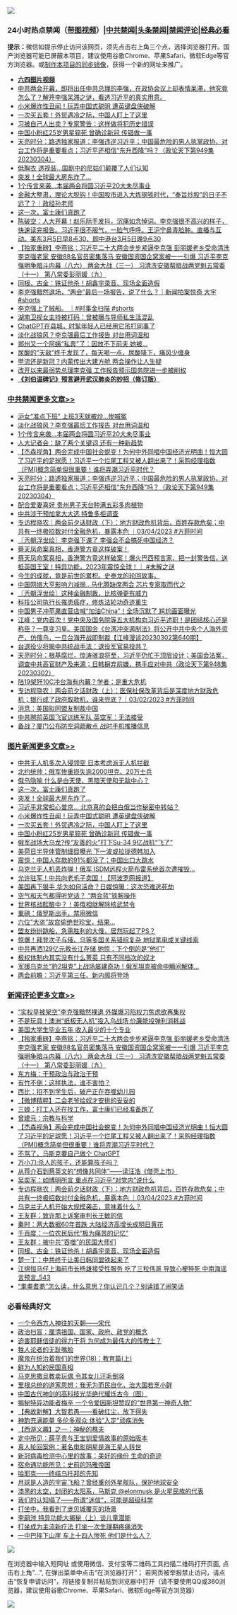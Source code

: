 ![](https://raw.githubusercontent.com/jsvpn/jsproxy/dev/64photo/fqnews-qr.jpg)

<div id="tt">
<h3>24小时热点禁闻（<a href="https://aaa.v2dns.tk/?QAjUl=BgRp5UNKRn&T5Vk=fPVH&Q59Ab=WxGE" target="_blank">带图视频</a>）|<a href="#%E4%B8%AD%E5%85%B1%E7%A6%81%E9%97%BB%E6%9B%B4%E5%A4%9A%E6%96%87%E7%AB%A0">中共禁闻</a>|<a href="#%E5%9B%BE%E7%89%87%E6%96%B0%E9%97%BB%E6%9B%B4%E5%A4%9A%E6%96%87%E7%AB%A0">头条禁闻</a>|<a href="#%E6%96%B0%E9%97%BB%E8%AF%84%E8%AE%BA%E6%9B%B4%E5%A4%9A%E6%96%87%E7%AB%A0">禁闻评论|<a href="#%E5%BF%85%E7%9C%8B%E7%BB%8F%E5%85%B8%E5%A5%BD%E6%96%87">经典必看</a></h3>
<div><b>提示：</b>微信如提示停止访问该网页，须先点击右上角三个点，选择浏览器打开。国产浏览器可能已屏蔽本项目，建议使用谷歌Chrome、苹果Safari、微软Edge等官方浏览器。或<a href="%E5%88%B6%E4%BD%9Cgit%E7%A6%81%E9%97%BB%E9%95%9C%E5%83%8F.md">制作本项目的同步镜像</a>，获得一个新的网址来推广。</div>
<ul>
<li><b><a href="http://d2.v2rss.gq/64.mp4" target="_blank">六四图片视频</a></b></li>
<li><a href="/sohnews/20230305/1856157.md">中共两会开幕，即将出任中共总理的李强，在政协会议上却表情呆滞，他究竟怎么了？解开李强呆滞之谜，看透习近平的真实用意。</a></li>
<li><a href="/topimagenews/20230305/1856213.md">小米爆炸性丑闻！玩弄中国式聪明 遭英键盘侠破解</a></li>
<li><a href="/topimagenews/20230305/1856148.md">一次买五套！外贸遇冷之际，中国人盯上了这里</a></li>
<li><a href="/baitai/20230305/1856162.md">习被自己人出卖？专家警告：这样做将犯历史错误</a></li>
<li><a href="/topimagenews/20230305/1856115.md">中国小粉红25岁男星猝死 曾确诊新冠 传错做一事</a></li>
<li><a href="/cbnews/20230305/1856228.md">天亮时分：路透独家报道：李强违逆习近平；中国最危险的男人执掌政协，对台工作将是重要看点；习近平还相信“东升西降”吗？（政论天下第949集 20230304）</a></li>
<li><a href="/yule/20230305/1856123.md">低胸衣 透视装…国剧中的尼姑们颠覆了人们认知</a></li>
<li><a href="/topimagenews/20230305/1856238.md">突发！全球最大房东炸了…</a></li>
<li><a href="/cbnews/20230305/1856277.md">1个传言来袭…本届两会将圆习近平20大未尽事业</a></li>
<li><a href="/sohnews/20230305/1856333.md">金融大整肃，理论大脱钩！中国股市进入大炼钢铁时代，“奉旨炒股”的日子不远了？｜政经孙老师</a></li>
<li><a href="/topimagenews/20230305/1856254.md">这一次，富士康们真跑了</a></li>
<li><a href="/sohnews/20230305/1856346.md">陈破空：人大开幕！赵乐际手发抖，沉痛如念悼词。李克强很不高兴的样子，快速读完报告。习近平很不服气，一脸气呼呼。王沪宁鼻青脸肿。直播与互动。美东3月5日早8点30、即中港台3月5日晚9点30</a></li>
<li><a href="/comments/20230305/1856293.md">【独家重磅】李燕铭：习近平二十大两会步步紧逼李克强 彭丽媛老乡受命清洗李克强老家 安徽88名官员密集落马 安徽国资国企窝案被一一引爆 习近平李克强明争暗斗内幕（八六） 两会大战（三一） 习清洗安徽帮暗战两党魁五常委（十一） 第八常委彭丽媛（九）</a></li>
<li><a href="/comments/20230305/1856152.md">同根、古金：铁证他杀！胡鑫宇录音、现场全面造假</a></li>
<li><a href="/sohnews/20230305/1856352.md">李克强黯然退场，“两会”最后一场报告，说了什么？｜新闻拍案惊奇 大宇 #shorts</a></li>
<li><a href="/sohnews/20230305/1856120.md">李克强上了贼船。 ｜#时事金扫描 #shorts</a></li>
<li><a href="/yule/20230305/1856282.md">湖南卫视女主持被打码：曾被曝与导师私生活混乱</a></li>
<li><a href="/cnnews/20230305/1856328.md">ChatGPT在县城，时髦年轻人已经用它吊打同事了</a></li>
<li><a href="/cbnews/20230305/1856278.md">淡化战狼风？李克强最后工作报告 对台用词温和</a></li>
<li><a href="/lifebaike/20230305/1856331.md">郑州又一个阿姨“私奔”了：因放不下前夫 她被…</a></li>
<li><a href="/lifebaike/20230305/1856173.md">尿酸的“天敌”终于发现了，每天喝一点，尿酸降下，痛风少缠身</a></li>
<li><a href="/baitai/20230305/1856146.md">甲流还是新冠？内蒙传出大建方舱 两会操作让人生疑</a></li>
<li><a href="/ssgc/20230305/1856290.md">改开以来最弱势总理李克强 工作报告预示国务院进一步被削权</a></li>
<li><b><a href="/comments/20200207/1272816.md" target="_blank">《刘伯温碑记》预言避开武汉肺炎的妙招（修订版）</a></b></li>
</ul>
</div>

<div class="catlist">
<h3><a href="/cbnews/" target="_blank">中共禁闻</a><span><a href="/cbnews/" target="_blank" rel="nofollow">更多文章>></a></span></h3>
<ul>
<li><a href="/cbnews/20230305/1856330.md" target="_blank">沪女“准点下班” 上班3天就被炒…惨喊冤</a></li>
<li><a href="/cbnews/20230305/1856278.md" target="_blank">淡化战狼风？李克强最后工作报告 对台用词温和</a></li>
<li><a href="/cbnews/20230305/1856277.md" target="_blank">1个传言来袭…本届两会将圆习近平20大未尽事业</a></li>
<li><a href="/cbnews/20230305/1856257.md" target="_blank">人大记者会：缺了两个关键词 还有一种新趋势</a></li>
<li><a href="/comments/20230305/1856240.md" target="_blank">【杰森视角】两会完成中国社会蜕变！为何中外同唱中国经济光明曲！恒大圆了习近平的足球愿！习近平一个烂尾工程又被人翻出来了！采购经理指数（PMI)概念简单但很重要！谁将弄潮习近平时代？</a></li>
<li><a href="/cbnews/20230305/1856228.md" target="_blank">天亮时分：路透独家报道：李强违逆习近平；中国最危险的男人执掌政协，对台工作将是重要看点；习近平还相信“东升西降”吗？（政论天下第949集 20230304）</a></li>
<li><a href="/cbnews/20230305/1856214.md" target="_blank">配合爱妻喜好 贵州男子天台种满五彩多肉植物</a></li>
<li><a href="/cbnews/20230305/1856194.md" target="_blank">中共涉干预加拿大大选 特鲁多拒调查</a></li>
<li><a href="/comments/20230305/1856160.md" target="_blank">专访程晓农｜两会前夕话财政（下）：地方财政危机背后，百姓存款危矣；中共有一终极招数对付金融危机，暴露本色 ｜03/04/2023 #方菲时间</a></li>
<li><a href="/cbnews/20230304/1856085.md" target="_blank">〖兲朝浮世绘〗李克强下课了 李强会不会搞死中国经济？</a></li>
<li><a href="/comments/20230304/1856081.md" target="_blank">蔡天凤命案真相，香港警方竟这样破案！</a></li>
<li><a href="/comments/20230304/1856067.md" target="_blank">蔡天凤命案真相，香港警方竟这样破案！爆火巴西预言家，把一封警告信，送抵英国王室！特异功能，2023年震惊全球！｜ #未解之谜</a></li>
<li><a href="/comments/20230304/1855760.md" target="_blank">今生的成就，竟是前世的累积。史泰龙的轮回故事。</a></li>
<li><a href="/cbnews/20230303/1855730.md" target="_blank">中国网络大亨影响力减弱…马化腾缺席两会 芯片专家取而代之</a></li>
<li><a href="/cbnews/20230303/1855713.md" target="_blank">〖兲朝浮世绘〗这种金融制裁，比核弹更有威力</a></li>
<li><a href="/comments/20230303/1855638.md" target="_blank">科技公司执行长罹患癌症，修炼法轮功奇迹重生</a></li>
<li><a href="/cbnews/20230303/1855686.md" target="_blank">中国男子冲苹果直营店喊“加油China”！全场沉默了 尴尬画面曝光</a></li>
<li><a href="/cbnews/20230303/1855562.md" target="_blank">江峰：党内首次！党中央及国务院等五大机构向习近平述职！是团结核心还是称臣？一尊变习皇。美国国会《台湾冲突遏制法》将公开中共中央个人海外资产，仿俄乌，一旦台海开战即制裁【江峰漫谈20230302第640期】</a></li>
<li><a href="/cbnews/20230303/1855558.md" target="_blank">台退役少将揭中共统战手法：退役军官易投共？</a></li>
<li><a href="/cbnews/20230303/1855533.md" target="_blank">天亮时分：根基腐烂，惊涛骇浪将至，习近平仍忙于顶层设计；美国会法案，调查中共高官财产及来源；日韩摒弃前嫌，携手应对中共（政论天下第948集 20230302）</a></li>
<li><a href="/cbnews/20230303/1855509.md" target="_blank">陆19架歼10C冲台海有内幕？学者：是重大危机</a></li>
<li><a href="/comments/20230303/1855438.md" target="_blank">专访程晓农｜两会前夕话财政（上）：医保社保改革背后是深度地方财政危机；银行成了政府取款机，谁来兜底？｜03/02/2023 #方菲时间</a></li>
<li><a href="/cbnews/20230302/1855228.md" target="_blank">消息：美国拟同盟友制裁中国</a></li>
<li><a href="/cbnews/20230302/1855227.md" target="_blank">中共聘前英国飞官训练军队 英空军：无法接受</a></li>
<li><a href="/cbnews/20230302/1855226.md" target="_blank">备战？厦门公布防空洞疏散点 战时手机推播信息</a></li>

</ul>
</div>
<div class="catlist">
<h3><a href="/topimagenews/" target="_blank">图片新闻</a><span><a href="/topimagenews/" target="_blank" rel="nofollow">更多文章>></a></span></h3>
<ul>
<li><a href="/topimagenews/20230305/1856303.md" target="_blank">中共无人机多次入侵领空 日本考虑派无人机拦截</a></li>
<li><a href="/topimagenews/20230305/1856302.md" target="_blank">北约统帅：俄军惨重损失逾2000坦克、20万士兵</a></li>
<li><a href="/topimagenews/20230305/1856272.md" target="_blank">俄乌隐喻 什么是白天使、黑暗天使和无敌中心？</a></li>
<li><a href="/topimagenews/20230305/1856254.md" target="_blank">这一次，富士康们真跑了</a></li>
<li><a href="/topimagenews/20230305/1856238.md" target="_blank">突发！全球最大房东炸了…</a></li>
<li><a href="/topimagenews/20230305/1856237.md" target="_blank">习近平非常担心普京… 北京真的会把白俄当作秘密中转站？</a></li>
<li><a href="/topimagenews/20230305/1856213.md" target="_blank">小米爆炸性丑闻！玩弄中国式聪明 遭英键盘侠破解</a></li>
<li><a href="/topimagenews/20230305/1856148.md" target="_blank">一次买五套！外贸遇冷之际，中国人盯上了这里</a></li>
<li><a href="/topimagenews/20230305/1856115.md" target="_blank">中国小粉红25岁男星猝死 曾确诊新冠 传错做一事</a></li>
<li><a href="/topimagenews/20230304/1856043.md" target="_blank">俄军战场大乌龙?传“友善的火”打下Su-34 9亿战机“飞了”</a></li>
<li><a href="/topimagenews/20230304/1856038.md" target="_blank">美荷日半导体管制细目曝光 下一波或拉拢德韩加入</a></li>
<li><a href="/topimagenews/20230304/1856001.md" target="_blank">震惊：中国人存款的91%都没了；中国出口大跳水</a></li>
<li><a href="/topimagenews/20230304/1855991.md" target="_blank">乌克兰无人机丢炸弹！俄军 ISDM远程火箭布雷系统首次遭摧毁…</a></li>
<li><a href="/topimagenews/20230304/1855962.md" target="_blank">允许驻军！中共向老毛子卖国！【阿波罗网报道】</a></li>
<li><a href="/topimagenews/20230304/1855934.md" target="_blank">美国再下狠手 华为如何活命？日媒惊曝：这次恐难逃死劫</a></li>
<li><a href="/topimagenews/20230304/1855887.md" target="_blank">空气和天气都得听党话？ “两会蓝”铁腕操作</a></li>
<li><a href="/topimagenews/20230304/1855886.md" target="_blank">世界核战酝酿中？！美俄相继解除核武禁令</a></li>
<li><a href="/topimagenews/20230304/1855838.md" target="_blank">重磅：俄罗斯出手，禁用微信</a></li>
<li><a href="/topimagenews/20230304/1855837.md" target="_blank">六位&#8221;大盗&#8221;故宫偷绝世珍宝，结果…</a></li>
<li><a href="/topimagenews/20230304/1855775.md" target="_blank">盟友纷纷跳船，急需胜利的大俄，居然玩起了PS？</a></li>
<li><a href="/topimagenews/20230303/1855705.md" target="_blank">惊爆！拜登次子与俄、乌等多国关系错综复杂 地狱笔电成关键线索</a></li>
<li><a href="/topimagenews/20230303/1855681.md" target="_blank">中共再洒129亿元救长江存储 她惊：下个倒的是“他们”</a></li>
<li><a href="/topimagenews/20230303/1855651.md" target="_blank">极权体制内其实没有什么菁英 只有不同档次的奴才</a></li>
<li><a href="/topimagenews/20230303/1855631.md" target="_blank">军援乌克兰“豹2坦克”上战场屡建奇功！俄军坦克被命中瞬间解体…</a></li>
<li><a href="/topimagenews/20230303/1855623.md" target="_blank">两会前瞻：习近平第三任、新内阁将登场</a></li>

</ul>
</div>
<div class="catlist">
<h3><a href="/comments/" target="_blank">新闻评论</a><span><a href="/comments/" target="_blank" rel="nofollow">更多文章>></a></span></h3>
<ul>
<li><a href="/comments/20230305/1856369.md" target="_blank">“实权早被架空”李克强黯然裸退 外媒爆习陷权力焦虑欲再集权</a></li>
<li><a href="/comments/20230305/1856353.md" target="_blank">不是玩具！澳洲“纸板无人机”投入乌战场 价廉能投弹利消耗战</a></li>
<li><a href="/comments/20230305/1856336.md" target="_blank">美国大学生毕业五年 收入最少的十个专业</a></li>
<li><a href="/comments/20230305/1856293.md" target="_blank">【独家重磅】李燕铭：习近平二十大两会步步紧逼李克强 彭丽媛老乡受命清洗李克强老家 安徽88名官员密集落马 安徽国资国企窝案被一一引爆 习近平李克强明争暗斗内幕（八六） 两会大战（三一） 习清洗安徽帮暗战两党魁五常委（十一） 第八常委彭丽媛（九）</a></li>
<li><a href="/comments/20230305/1856258.md" target="_blank">东方梅：干预政治与政治干预</a></li>
<li><a href="/comments/20230305/1856247.md" target="_blank">有竹不倒：这样执法，谁不害怕？</a></li>
<li><a href="/comments/20230305/1856246.md" target="_blank">西比：招不到学生后，破产正在吞噬幼儿园</a></li>
<li><a href="/comments/20230305/1856245.md" target="_blank">【微博精粹】二会老爷给奴才安排的妥妥的</a></li>
<li><a href="/comments/20230305/1856244.md" target="_blank">三娘：打工人还在找工作，富士康们已经准备跑了</a></li>
<li><a href="/comments/20230305/1856243.md" target="_blank">曾建元：宗教与科学</a></li>
<li><a href="/comments/20230305/1856240.md" target="_blank">【杰森视角】两会完成中国社会蜕变！为何中外同唱中国经济光明曲！恒大圆了习近平的足球愿！习近平一个烂尾工程又被人翻出来了！采购经理指数（PMI)概念简单但很重要！谁将弄潮习近平时代？</a></li>
<li><a href="/comments/20230305/1856231.md" target="_blank">不骂了，马斯克要自己做个 ChatGPT</a></li>
<li><a href="/comments/20230305/1856230.md" target="_blank">万小刀:杀人的孩子，还能算孩子吗？</a></li>
<li><a href="/comments/20230305/1856182.md" target="_blank">从蒋介石到蔡英文的“想像共同体”——读汪浩《借壳上市》</a></li>
<li><a href="/comments/20230305/1856166.md" target="_blank">吴奕军：如博明所言 重点在习近平“对党内”说什么</a></li>
<li><a href="/comments/20230305/1856160.md" target="_blank">专访程晓农｜两会前夕话财政（下）：地方财政危机背后，百姓存款危矣；中共有一终极招数对付金融危机，暴露本色 ｜03/04/2023 #方菲时间</a></li>
<li><a href="/comments/20230305/1856158.md" target="_blank">乌克兰无人机开始大规模袭击，意味着什么？</a></li>
<li><a href="/comments/20230305/1856156.md" target="_blank">王友群：致许那上诉案审判长王敏的信</a></li>
<li><a href="/comments/20230305/1856155.md" target="_blank">秦时：两大数据60年首跌 大陆经济高增长成明日黄花</a></li>
<li><a href="/comments/20230305/1856154.md" target="_blank">千百度：一位农民后代“极为痛苦的记忆”</a></li>
<li><a href="/comments/20230305/1856153.md" target="_blank">王友群：被中共“吞噬”的民国大师们</a></li>
<li><a href="/comments/20230305/1856152.md" target="_blank">同根、古金：铁证他杀！胡鑫宇录音、现场全面造假</a></li>
<li><a href="/comments/20230305/1856151.md" target="_blank">楚一丁：中共终于让美日韩同盟铁起来了</a></li>
<li><a href="/comments/20230305/1856109.md" target="_blank">江绵恒马仔上海前市长杨雄接受性服务 吃了三粒伟哥 导致心梗猝死 中南海谣言预言_543</a></li>
<li><a href="/comments/20230304/1856084.md" target="_blank">“耄耋耆耈”怎么读，什么意思？你认识几个？别读错了闹笑话</a></li>

</ul>
</div>

<div class="catlist">
<h3>必看经典好文</h3>
<ul>
<li><a href="/lifebaike/20211124/1656686.md" target="_blank">一个令西方人神往的天朝——宋代</a></li>
<li><a href="/baitai/20221002/1792160.md" target="_blank">政治扫盲：厘清祖国、国家、政府、政党的概念</a></li>
<li><a href="/comments/20200622/1346846.md" target="_blank">迫害耶稣信徒的得力干将  为何成为最伟大的传教士？</a></li>
<li><a href="/comments/20200606/783250.md" target="_blank">牲人论者的无耻嘴脸</a></li>
<li><a href="/topimagenews/20180701/965109.md" target="_blank">魔鬼在统治着我们的世界(18)：教育篇(上)</a></li>
<li><a href="/comments/20200926/1403589.md" target="_blank">鲜为人知的民国真相</a></li>
<li><a href="/lifebaike/20180921/1001202.md" target="_blank">马克思撒旦教卖玩偶 令其女儿汗毛倒竖</a></li>
<li><a href="/tculture/20171201/863884.md" target="_blank">里根总统的道家思想：我无为而民自化，治大国若烹小鲜</a></li>
<li><a href="/comments/20220403/1714124.md" target="_blank">中国古代神剑的高科技光华绝代耀烁古今（图）</a></li>
<li><a href="/cnnews/20210317/1506463.md" target="_blank">揭秘特异功能者梅辛 一个令爱因斯坦赞叹的“世界第一神奇人物”</a></li>
<li><a href="/comments/20201217/1449706.md" target="_blank">【典故新解】大智若愚——看破红尘，放下得失</a></li>
<li><a href="/comments/20220408/1716562.md" target="_blank">神韵充满能量 多伦多观众 体验“入定”顽疾消失</a></li>
<li><a href="/comments/20210210/1484775.md" target="_blank">【西游义趣】之一：神秘的樵夫</a></li>
<li><a href="/comments/20200616/1345658.md" target="_blank">定中所见：薛平贵与王宝钏爱情故事的原始版本</a></li>
<li><a href="/comments/20200523/1332915.md" target="_blank">真人轮回案例：著名电影明星是海王星人转世</a></li>
<li><a href="/cbnews/20210421/1530674.md" target="_blank">新冠病毒检测中心里的故事：美好的缘份 生命的奇迹</a></li>
<li><a href="/cbnews/20180711/970353.md" target="_blank">宿命通功能所见：史前的玛雅帝国</a></li>
<li><a href="/comments/20220516/1733397.md" target="_blank">哈耶克——终结乌托邦的先知</a></li>
<li><a href="/comments/20200712/1359456.md" target="_blank">月球是人造的宇宙飞船？曾经重创外星舰队，保护地球安全</a></li>
<li><a href="/cbnews/20211017/1639766.md" target="_blank">漆黑的太空，封闭的太阳系，马斯克 @elonmusk 是火星民族的代表</a></li>
<li><a href="/sohnews/20161029/607205.md" target="_blank">我们的认知塌了——所谓“迷信”，可能是超级科学</a></li>
<li><a href="/comments/20201015/1414242.md" target="_blank">打坐中，我看到了庞贝城覆灭的场景</a></li>
<li><a href="/tculture/xiulian/20160303/508934.md" target="_blank">李嗣涔 特异功能大揭秘（上）谈儿童潜能</a></li>
<li><a href="/cbnews/20210810/1603566.md" target="_blank">打坐成为主流新疗法 打坐一次生理期疼痛消失</a></li>
<li><a href="/cbnews/20200611/1343057.md" target="_blank">一中巴摔下山崖 车上十四人惨死 他们是什么人？</a></li>

</ul>
</div>

![](https://raw.githubusercontent.com/jsvpn/jsproxy/dev/64photo/fqnews-qr.jpg)

在浏览器中输入短网址 或使用微信、支付宝等二维码工具扫描二维码打开页面, 点击右上角"...", 在弹出菜单中点击“在浏览器打开”； 若网页被举报禁止访问，请点击“恢复申请访问”，将链接复制并粘贴到浏览器中打开（请不要使用QQ或360浏览器，建议使用谷歌Chrome、苹果Safari、微软Edge等官方浏览器）

![](https://raw.githubusercontent.com/jsvpn/jsproxy/dev/64photo/wx.jpg)
